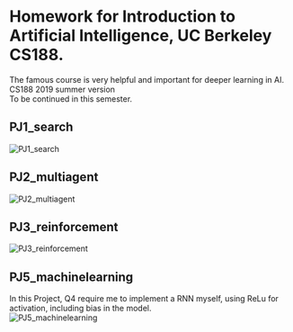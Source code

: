 # Homework for Introduction to Artificial Intelligence, UC Berkeley CS188.  
The famous course is very helpful and important for deeper learning in AI.
CS188 2019 summer version  
To be continued in this semester.  

## PJ1_search  
![PJ1_search](https://github.com/WilliamLambertCN/CS188-Homework/blob/master/Screenshot/PJ1_Search.png)

## PJ2_multiagent  
![PJ2_multiagent](https://github.com/WilliamLambertCN/CS188-Homework/blob/master/Screenshot/PJ2_MultiAgentSearch.png)

## PJ3_reinforcement  
![PJ3_reinforcement](https://github.com/WilliamLambertCN/CS188-Homework/blob/master/Screenshot/PJ3_ReinforcementLearning.png)

## PJ5_machinelearning  
In this Project, Q4 require me to implement a RNN myself, using ReLu for activation, including bias in the model.  
![PJ5_machinelearning ](https://github.com/WilliamLambertCN/CS188-Homework/blob/master/Screenshot/PJ5_MachineLearning.png)

